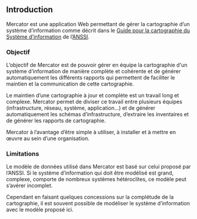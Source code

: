 ## Introduction

Mercator est une application Web permettant de gérer la cartographie d’un système d’information comme
décrit dans le [Guide pour la cartographie du Système d’information](https://cyber.gouv.fr/guide/cartographie-du-systeme-dinformation)
de l’[ANSSI](https://cyber.gouv.fr).

### Objectif

L’objectif de Mercator est de pouvoir gérer en équipe la cartographie d'un système d’information de manière complète et cohérente et de générer automatiquement les différents rapports qui permettent de faciliter le maintien et la communication de cette cartographie.

Le maintien d’une cartographie à jour et complète est un travail long et complexe. Mercator permet de diviser ce travail entre plusieurs équipes (infrastructure, réseau, système, application...) et de générer automatiquement les schémas d’infrastructure, d’extraire les inventaires et de générer les rapports de cartographie.

Mercator à l’avantage d’être simple à utiliser, à installer et à mettre en œuvre au sein d’une organisation.

### Limitations

Le modèle de données utilisé dans Mercator est basé sur celui proposé par l’ANSSI. Si le système d’information qui doit être modélisé est grand, complexe, comporte de nombreux systèmes hétéroclites, ce modèle peut s’avérer incomplet.

Cependant en faisant quelques concessions sur la complétude de la cartographie, il est souvent possible de modéliser le système d’information avec le modèle proposé ici.
